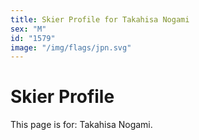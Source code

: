 ```yaml
---
title: Skier Profile for Takahisa Nogami
sex: "M"
id: "1579"
image: "/img/flags/jpn.svg" 
---
```


# Skier Profile

This page is for: Takahisa Nogami.
    